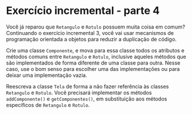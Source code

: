 # Exercício incremental - parte 4

Você já reparou que `Retangulo` e `Rotulo` possuem muita coisa em comum? Continuando o exercício incremental 3, você vai usar mecanismos de programação orientada a objetos para reduzir a duplicação de código.

Crie uma classe `Componente`, e mova para essa classe todos os atributos e métodos comuns entre `Retangulo` e `Rotulo`, inclusive aqueles métodos que são implementados de forma diferente de uma classe para outra. Nesse caso, use o bom senso para escolher uma das implementações ou para deixar uma implementação vazia.

Reescreva a classe `Tela` de forma a não fazer referência às classes `Retangulo` e `Rotulo`. Você precisará implementar os métodos `addComponente()` e `getComponentes()`, em substituição aos métodos específicos de `Retangulo` e `Rotulo`.
